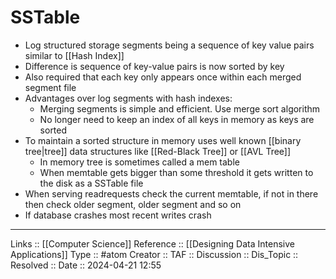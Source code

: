 # SSTable

- Log structured storage segments being a sequence of key value pairs similar to [[Hash Index]]
- Difference is sequence of key-value pairs is now sorted by key
- Also required that each key only appears once within each merged segment file
- Advantages over log segments with hash indexes:
	- Merging segments is simple and efficient. Use merge sort algorithm
	- No longer need to keep an index of all keys in memory as keys are sorted
- To maintain a sorted structure in memory uses well known [[binary tree|tree]] data structures like [[Red-Black Tree]] or [[AVL Tree]]
	- In memory tree is sometimes called a mem table
	- When memtable gets bigger than some threshold it gets written to the disk as a SSTable file
- When serving readrequests check the current memtable, if not in there then check older segment, older segment and so on
- If database crashes most recent writes crash
---
Links :: [[Computer Science]] 
Reference :: [[Designing Data Intensive Applications]]
Type :: #atom
Creator ::
TAF ::
Discussion ::
Dis_Topic :: 
Resolved ::
Date :: 2024-04-21 12:55
